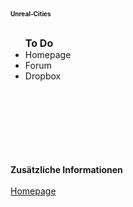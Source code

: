<font size="1"><b>Unreal-Cities</b></font>
<br>
<br>
<ul>
<font size="3"><b>To Do</b></font>
<li>Homepage</li>
<li>Forum</li>
<li>Dropbox</li>
</ul>
</br>
<b></b></br>
</br>
</br>
<b></b></br>
</br>
</br>
<b>Zusätzliche Informationen</b></br>
</br>
<a href="http://unreal-cities.com">Homepage</a></br>
